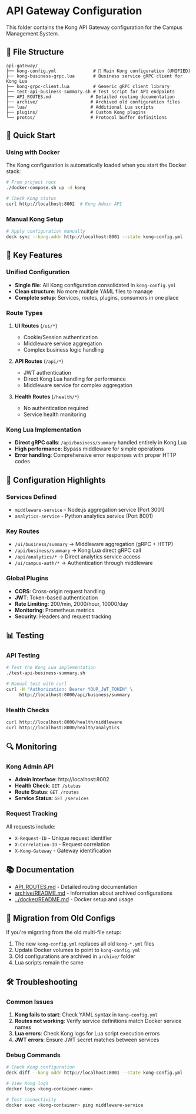# API Gateway Configuration

This folder contains the Kong API Gateway configuration for the Campus Management System.

## 📁 File Structure

```
api-gateway/
├── kong-config.yml              # 🎯 Main Kong configuration (UNIFIED)
├── kong-business-grpc.lua       # Business service gRPC client for Kong Lua
├── kong-grpc-client.lua         # Generic gRPC client library
├── test-api-business-summary.sh # Test script for API endpoints
├── API_ROUTES.md               # Detailed routing documentation
├── archive/                    # Archived old configuration files
├── lua/                        # Additional Lua scripts
├── plugins/                    # Custom Kong plugins
└── protos/                     # Protocol buffer definitions
```

## 🚀 Quick Start

### Using with Docker
The Kong configuration is automatically loaded when you start the Docker stack:

```bash
# From project root
./docker-compose.sh up -d kong

# Check Kong status
curl http://localhost:8002  # Kong Admin API
```

### Manual Kong Setup
```bash
# Apply configuration manually
deck sync --kong-addr http://localhost:8001 --state kong-config.yml
```

## 🎯 Key Features

### Unified Configuration
- **Single file**: All Kong configuration consolidated in `kong-config.yml`
- **Clean structure**: No more multiple YAML files to manage
- **Complete setup**: Services, routes, plugins, consumers in one place

### Route Types
1. **UI Routes** (`/ui/*`)
   - Cookie/Session authentication
   - Middleware service aggregation
   - Complex business logic handling

2. **API Routes** (`/api/*`)
   - JWT authentication
   - Direct Kong Lua handling for performance
   - Middleware service for complex aggregation

3. **Health Routes** (`/health/*`)
   - No authentication required
   - Service health monitoring

### Kong Lua Implementation
- **Direct gRPC calls**: `/api/business/summary` handled entirely in Kong Lua
- **High performance**: Bypass middleware for simple operations
- **Error handling**: Comprehensive error responses with proper HTTP codes

## 🔧 Configuration Highlights

### Services Defined
- `middleware-service` - Node.js aggregation service (Port 3001)
- `analytics-service` - Python analytics service (Port 8001)

### Key Routes
- `/ui/business/summary` → Middleware aggregation (gRPC + HTTP)
- `/api/business/summary` → Kong Lua direct gRPC call
- `/api/analytics/*` → Direct analytics service access
- `/ui/campus-auth/*` → Authentication through middleware

### Global Plugins
- **CORS**: Cross-origin request handling
- **JWT**: Token-based authentication
- **Rate Limiting**: 200/min, 2000/hour, 10000/day
- **Monitoring**: Prometheus metrics
- **Security**: Headers and request tracking

## 📊 Testing

### API Testing
```bash
# Test the Kong Lua implementation
./test-api-business-summary.sh

# Manual test with curl
curl -H "Authorization: Bearer YOUR_JWT_TOKEN" \
     http://localhost:8000/api/business/summary
```

### Health Checks
```bash
curl http://localhost:8000/health/middleware
curl http://localhost:8000/health/analytics
```

## 🔍 Monitoring

### Kong Admin API
- **Admin Interface**: http://localhost:8002
- **Health Check**: `GET /status`
- **Route Status**: `GET /routes`
- **Service Status**: `GET /services`

### Request Tracking
All requests include:
- `X-Request-ID` - Unique request identifier
- `X-Correlation-ID` - Request correlation
- `X-Kong-Gateway` - Gateway identification

## 📚 Documentation

- [API_ROUTES.md](API_ROUTES.md) - Detailed routing documentation
- [archive/README.md](archive/README.md) - Information about archived configurations
- [../docker/README.md](../docker/README.md) - Docker setup and usage

## 🔄 Migration from Old Configs

If you're migrating from the old multi-file setup:
1. The new `kong-config.yml` replaces all old `kong-*.yml` files
2. Update Docker volumes to point to `kong-config.yml`
3. Old configurations are archived in `archive/` folder
4. Lua scripts remain the same

## 🛠️ Troubleshooting

### Common Issues
1. **Kong fails to start**: Check YAML syntax in `kong-config.yml`
2. **Routes not working**: Verify service definitions match Docker service names
3. **Lua errors**: Check Kong logs for Lua script execution errors
4. **JWT errors**: Ensure JWT secret matches between services

### Debug Commands
```bash
# Check Kong configuration
deck diff --kong-addr http://localhost:8001 --state kong-config.yml

# View Kong logs
docker logs <kong-container-name>

# Test connectivity
docker exec <kong-container> ping middleware-service
```